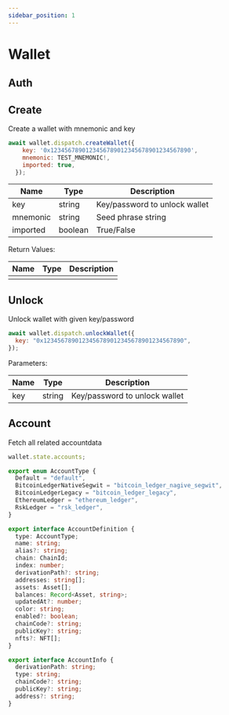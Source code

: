 ```yaml
---
sidebar_position: 1
---
```


# Wallet

## Auth

## Create

Create a wallet with mnemonic and key

```javascript
await wallet.dispatch.createWallet({
    key: '0x1234567890123456789012345678901234567890',
    mnemonic: TEST_MNEMONIC!,
    imported: true,
  });
```

| Name     | Type    | Description                   |
| -------- | ------- | ----------------------------- |
| key      | string  | Key/password to unlock wallet |
| mnemonic | string  | Seed phrase string            |
| imported | boolean | True/False                    |

Return Values:

| Name | Type | Description |
| ---- | ---- | ----------- |
|      |      |             |

## Unlock

Unlock wallet with given key/password

```javascript
await wallet.dispatch.unlockWallet({
  key: "0x1234567890123456789012345678901234567890",
});
```

Parameters:

| Name | Type   | Description                   |
| ---- | ------ | ----------------------------- |
| key  | string | Key/password to unlock wallet |

## Account

Fetch all related accountdata

```javascript
wallet.state.accounts;
```

```typescript
export enum AccountType {
  Default = "default",
  BitcoinLedgerNativeSegwit = "bitcoin_ledger_nagive_segwit",
  BitcoinLedgerLegacy = "bitcoin_ledger_legacy",
  EthereumLedger = "ethereum_ledger",
  RskLedger = "rsk_ledger",
}

export interface AccountDefinition {
  type: AccountType;
  name: string;
  alias?: string;
  chain: ChainId;
  index: number;
  derivationPath?: string;
  addresses: string[];
  assets: Asset[];
  balances: Record<Asset, string>;
  updatedAt?: number;
  color: string;
  enabled?: boolean;
  chainCode?: string;
  publicKey?: string;
  nfts?: NFT[];
}

export interface AccountInfo {
  derivationPath: string;
  type: string;
  chainCode?: string;
  publicKey?: string;
  address?: string;
}
```
